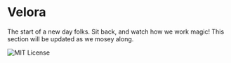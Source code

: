 # Velora
The start of a new day folks. Sit back, and watch how we work magic!
This section will be updated as we mosey along.



![MIT License][def]

[def]: https://img.shields.io/static/v1.svg?label=📜%20https://github.com/VeloraX/velora/blob/main/LICENSE&message=MIT&color=informational